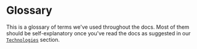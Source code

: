 # Glossary

This is a glossary of terms we've used throughout the docs. Most of them should be self-explanatory once you've read the docs as suggested in our [`Technologies`](/docs/basics/Technologies.md) section.
